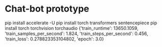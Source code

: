 # Chat-bot prototype
 
pip install accelerate -U
pip install torch transformers sentencepiece
pip install torch torchvision torchaudio
{'train_runtime': 13650.1059, 'train_samples_per_second': 1.824, 'train_steps_per_second': 0.456, 'train_loss': 0.278823353104802, 'epoch': 3.0}